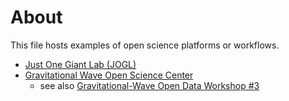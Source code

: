 # About

This file hosts examples of open science platforms or workflows.

* [Just One Giant Lab (JOGL)](https://jogl.io/)
* [Gravitational Wave Open Science Center](https://www.gw-openscience.org/about/)
  - see also [Gravitational-Wave Open Data Workshop #3](https://www.gw-openscience.org/s/workshop3/)
